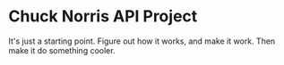 # Chuck Norris API Project

It's just a starting point. Figure out how it works, and make it work. Then make it do something cooler.